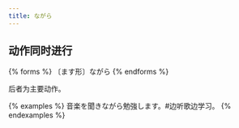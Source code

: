 ```yaml
---
title: ながら
---
```


## 动作同时进行

{% forms %}
〔ます形〕ながら
{% endforms %}

后者为主要动作。

{% examples %}
音楽を聞きながら勉強します。#边听歌边学习。
{% endexamples %}
